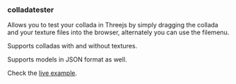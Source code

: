 ### colladatester

Allows you to test your collada in Threejs by simply dragging the collada and your texture files into the browser, alternately you can use the filemenu.

Supports colladas with and without textures.

Supports models in JSON format as well.


Check the [live example](http://abumarkub.net/colladatester).

